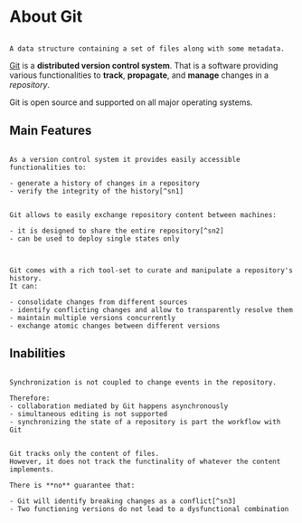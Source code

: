# About Git

```{margin} Repository

A data structure containing a set of files along with some metadata.

```
[Git](https://git-scm.com) is a **distributed version control system**.
That is a software providing various functionalities to **track**, **propagate**, and **manage** changes in a _repository_.

Git is open source and supported on all major operating systems.

## Main Features

```{dropdown} Tracking changes

As a version control system it provides easily accessible functionalities to:

- generate a history of changes in a repository
- verify the integrity of the history[^sn1]

```

```{dropdown} Content propagation

Git allows to easily exchange repository content between machines:

- it is designed to share the entire repository[^sn2]
- can be used to deploy single states only


```

```{dropdown} Managing changes

Git comes with a rich tool-set to curate and manipulate a repository's history.
It can:

- consolidate changes from different sources
- identify conflicting changes and allow to transparently resolve them
- maintain multiple versions concurrently
- exchange atomic changes between different versions

```

## Inabilities


```{dropdown} Automatic synchronization

Synchronization is not coupled to change events in the repository.

Therefore:
- collaboration mediated by Git happens asynchronously
- simultaneous editing is not supported
- synchronizing the state of a repository is part the workflow with Git

```

```{dropdown} Guarantee functional consistency

Git tracks only the content of files.
However, it does not track the functinality of whatever the content implements.

There is **no** guarantee that:

- Git will identify breaking changes as a conflict[^sn3]
- Two functioning versions do not lead to a dysfunctional combination


```

[^sn1]: A state is identified by a hash of the content and each state contains the hash of its preceding state leading to a unique identifier of the entire history.
[^sn2]: This is what makes it a _distributed_, and thus more resilient, version control system.
[^sn3]: This is rather obvious, if you think about it. But is something that might not be thought about if Git is not reporting any conflicts when merging changes from different sources.
